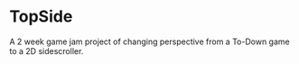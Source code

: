 # TopSide
A 2 week game jam project of changing perspective from a To-Down game to a 2D sidescroller.
